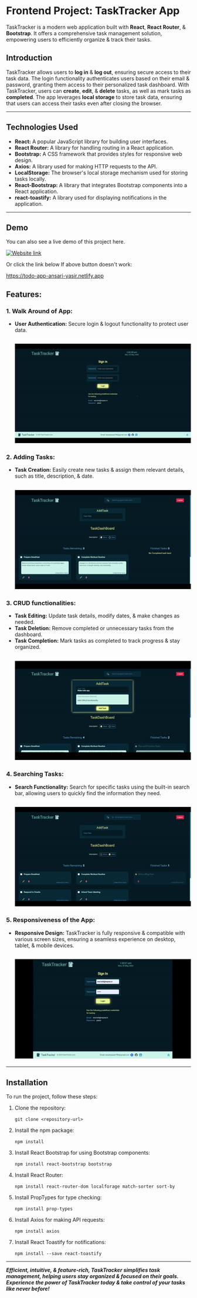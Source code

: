 # Frontend Project: TaskTracker App

TaskTracker is a modern web application built with **React**, **React Router**, & **Bootstrap**. It offers a comprehensive task management solution, empowering users to efficiently organize & track their tasks.

## Introduction

TaskTracker allows users to **log in** & **log out**, ensuring secure access to their task data. The login functionality authenticates users based on their email & password, granting them access to their personalized task dashboard. With TaskTracker, users can **create**, **edit**, & **delete** tasks, as well as mark tasks as **completed**. The app leverages **local storage** to store task data, ensuring that users can access their tasks even after closing the browser.

---

## Technologies Used

- **React:** A popular JavaScript library for building user interfaces.
- **React Router:** A library for handling routing in a React application.
- **Bootstrap:** A CSS framework that provides styles for responsive web design.
- **Axios:** A library used for making HTTP requests to the API.
- **LocalStorage:** The browser's local storage mechanism used for storing tasks locally.
- **React-Bootstrap:** A library that integrates Bootstrap components into a React application.
- **react-toastify:** A library used for displaying notifications in the application.

---

## Demo

You can also see a live demo of this project here.

[![Website link](https://img.shields.io/badge/Website-Link-green)](https://todo-app-ansari-yasir.netlify.app)

Or click the link below If above button doesn't work:

https://todo-app-ansari-yasir.netlify.app

## **Features:**

### **1. Walk Around of App:**

- **User Authentication:** Secure login & logout functionality to protect user data.
  ## ![output](./WalkAround.gif)

### **2. Adding Tasks:**

- **Task Creation:** Easily create new tasks & assign them relevant details, such as title, description, & date.
  ## ![output](./AddTask.gif)

### **3. CRUD functionalities:**

- **Task Editing:** Update task details, modify dates, & make changes as needed.
- **Task Deletion:** Remove completed or unnecessary tasks from the dashboard.
- **Task Completion:** Mark tasks as completed to track progress & stay organized.
  ## ![output](./CRUD.gif)

### **4. Searching Tasks:**

- **Search Functionality:** Search for specific tasks using the built-in search bar, allowing users to quickly find the information they need.
  ## ![output](./SearchTask.gif)

### **5. Responsiveness of the App:**

- **Responsive Design:** TaskTracker is fully responsive & compatible with various screen sizes, ensuring a seamless experience on desktop, tablet, & mobile devices.
  ## ![output](./Responsiveness.gif)

---

## Installation

To run the project, follow these steps:

1.  Clone the repository:

        git clone <repository-url>

2.  Install the npm package:

        npm install

3.  Install React Bootstrap for using Bootstrap components:

        npm install react-bootstrap bootstrap

4.  Install React Router:

        npm install react-router-dom localforage match-sorter sort-by

5.  Install PropTypes for type checking:

        npm install prop-types

6.  Install Axios for making API requests:

        npm install axios

7.  Install React Toastify for notifications:

        npm install --save react-toastify

---

**_Efficient, intuitive, & feature-rich, TaskTracker simplifies task management, helping users stay organized & focused on their goals. Experience the power of TaskTracker today & take control of your tasks like never before!_**
